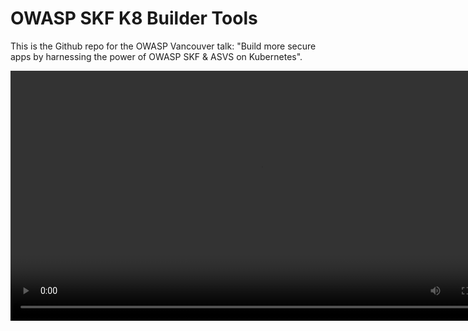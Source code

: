 # OWASP SKF K8 Builder Tools
This is the Github repo for the OWASP Vancouver talk: "Build more secure apps by harnessing the power of OWASP SKF & ASVS on Kubernetes".

<video src='https://github.com/FWDSEC/owasp-skfk8-builder/blob/main/docs/firststep.mp4' width=800/>

To get started clone this repository, open a terminal window into the cloned folder, edit these values to yours:
```bash
export KOPS_HOSTNAME="fwdsec.xyz"
export KOPS_HOSTZONEID="Z03168273ESGGCHLPJSWY"
export CERT_EMAIL='info@kops.fwdsec.xyz'
```
**NOTE:** You will need a registered AWS domain name and zone ID. 

Set your AWS profile `export AWS_PROFILE=XYZ` and run `source aws.skfk8.kops.sh`.The profile will need permissions so it can create an IAM kops user and IAM kops group to create/destroy the K8s clusters (labs/demo).  

## Tools Need to Build (Linux/MacOS/...)
This script uses [kops](https://kops.sigs.k8s.io/) under the hood and requires these other packages:
1. kops
2. terraform
3. AWS cli
4. kubectl
5. helm
6. jq

# Overview
Gettig OWASP Secure Knowledge Framework up-and-running on a live Kubernetes clusters can be really challenging. We created the `aws.skfk8.kops.sh` to contain a series of shell functions that can be executed in order to create the 2x Kubernetes environments necessary to run the OWASP Secure Knowledge Framework in AWS.

Recently, the Kubernetes standard has changed around NetworkIgress deployment definitions (no longer beta!) and currently SKF is only working in Kubernetes `v1.18.20` (or earlier), and `v1.18.20` is is slated for End-of-Life. Code changes to SKF are required because the Python code that deploys various SKF Labs uses the K8S API and assumes the Beta API. Using the `skf/ingress.1.22.yaml` one can deploy to newer kubernetes however the lab deployments fail.

NOTE: During the development of these helpers the [`kops`](https://kops.sigs.k8s.io/welcome/releases/) tool no longer officially supports `v1.18.20`.
